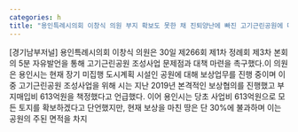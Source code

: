 ```yaml
---
categories: h
title: "용인특례시의회 이창식 의원 부지 확보도 못한 채 진퇴양난에 빠진 고기근린공원에 대한 대책마련 촉구"
---
```

[경기남부저널] 용인특례시의회 이창식 의원은 30일 제266회 제1차 정례회 제3차 본회의 5분 자유발언을 통해 고기근린공원 조성사업 문제점과 대책 마련을 촉구했다.이 의원은 용인시는 현재 장기 미집행 도시계획 시설인 공원에 대해 보상업무를 진행 중이며 이 중 고기근린공원 조성사업을 위해 시는 지난 2019년 본격적인 보상협의를 진행했고 부지매입비 613억원을 책정했다고 언급했다. 이어 용인시는 당초 사업비 613억원으로 모든 토지를 확보하겠다고 단언했지만, 현재 보상을 마친 땅은 단 30%에 불과하며 이는 공원의 주된 면적을 차지